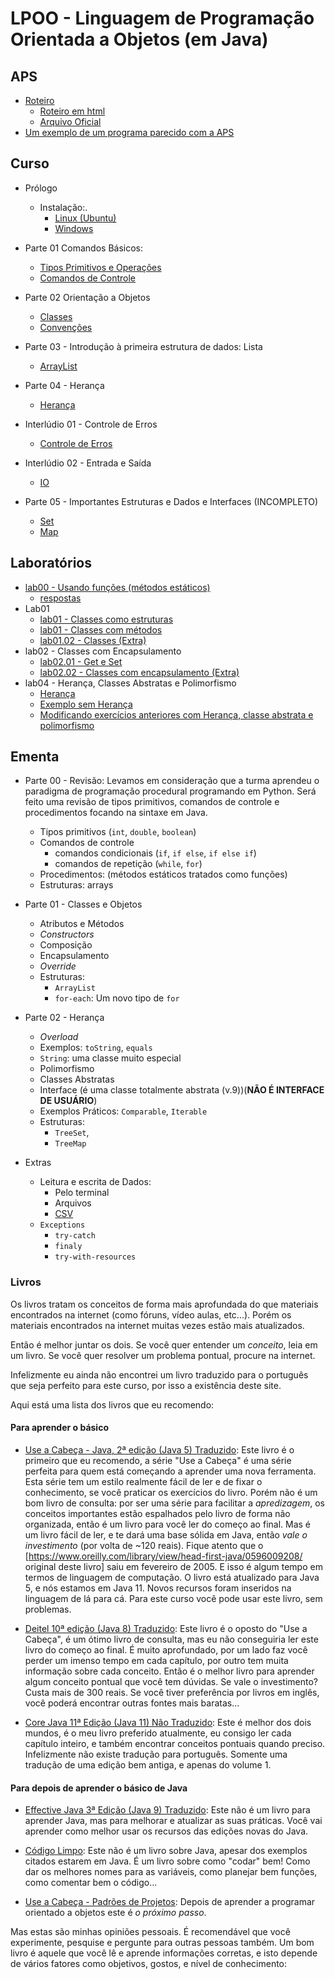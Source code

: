 # LPOO - Linguagem de Programação Orientada a Objetos (em Java)

## APS

- [Roteiro](lpoo_files/aps/roteiro.html)
  - [Roteiro em html](lpoo_files/aps/roteiro.html)
  - [Arquivo Oficial](lpoo_files/aps/APS_LPOO_2022.docx)
- [Um exemplo de um programa parecido com a APS](https://github.com/viniciusdenovaes/Unip221LPOO/blob/master/README.md#programa-funcionario)


## Curso

- Prólogo
  - Instalação:.
    - [Linux (Ubuntu)](lpoo_files/curso/00-install/linux/00-tuto_instal_linux_ubuntu.html)
    - [Windows](lpoo_files/curso/00-install/windows/00-tuto_instal_windows.html)

- Parte 01 Comandos Básicos:
  - [Tipos Primitivos e Operações](lpoo_files/curso/01/tipos_primitivos.html)
  - [Comandos de Controle](lpoo_files/curso/01/comandos_de_controle.html)

- Parte 02 Orientação a Objetos
  - [Classes](lpoo_files/curso/02/01-classes.html)
  - [Convenções](lpoo_files/curso/02/02-convencoes.html)

- Parte 03 - Introdução à primeira estrutura de dados: Lista
  - [ArrayList](lpoo_files/curso/03/array_list.html)

- Parte 04 - Herança
  - [Herança](lpoo_files/curso/04/heranca.html)

- Interlúdio 01 - Controle de Erros
  - [Controle de Erros](lpoo_files/curso/00.1-erros-io/01-controle_erros.html)

- Interlúdio 02 - Entrada e Saída
  - [IO](lpoo_files/curso/00.1-erros-io/02-io.html)

- Parte 05 - Importantes Estruturas e Dados e Interfaces (INCOMPLETO)
  - [Set](lpoo_files/curso/05/set.html)
  - [Map](lpoo_files/curso/05/map.html)


## Laboratórios

- [lab00 - Usando funções (métodos estáticos)](lpoo_files/laboratorio/00-basico/comandos-basicos.html)
  - [respostas](https://github.com/viniciusdenovaes/Unip211LPOO/tree/main/Lab00/src/lab00)
- Lab01
  - [lab01 - Classes como estruturas](lpoo_files/laboratorio/01-classes/01.00-classes_pre.html)
  - [lab01 - Classes com métodos](lpoo_files/laboratorio/01-classes/01.01-classes.html)
  - [lab01.02 - Classes (Extra)](lpoo_files/laboratorio/01-classes/01.02-classes_extra.html)
- lab02 - Classes com Encapsulamento
  - [lab02.01 - Get e Set](lpoo_files/laboratorio/02-classes_encapsulamento/02.01-classes_encapsulamento.html)
  - [lab02.02 - Classes com encapsulamento (Extra)](lpoo_files/laboratorio/02-classes_encapsulamento/02.02-classes_encapsulamento.html)
- lab04 - Herança, Classes Abstratas e Polimorfismo
  - [Herança](lpoo_files/laboratorio/04-heranca/04.00-exercicio_heranca.html)
  - [Exemplo sem Herança](lpoo_files/laboratorio/04-heranca/04.01-exercicio_sem_heranca.html)
  - [Modificando exercícios anteriores com Herança, classe abstrata e polimorfismo](lpoo_files/laboratorio/04-heranca/04.02-exercicio_com_heranca.html)
<!--* lab04 - Interfaces
  * [Exemplo sem interface](lpoo_files/laboratorio/04-interfaces/04-sem_interface.html)
  * [Lista de Interfaces](lpoo_files/laboratorio/04-interfaces/04-lista_lpoo_interfaces.pdf)
    * [Gabarito](lpoo_files/laboratorio/04-interfaces/04-lista_lpoo_interfaces.zip)
-->

<!--## Trabalho para a NP1

* [Trabalho para a NP1](lpoo_files/trabalhos/01/trabalho01.html)

## APS

* [Documento da APS (em .docx)](lpoo_files/aps/APS_LPOO_2021.docx)
* [Roteiro para a APS (em html)](lpoo_files/aps/roteiro.html)

## Exemplos Vistos em Sala

* [Github](https://github.com/viniciusdenovaes/Unip211LPOO)

-->

## Ementa

* Parte 00 - Revisão: Levamos em consideração que a turma aprendeu o paradigma de programação procedural programando em Python. Será feito uma revisão de tipos primitivos, comandos de controle e procedimentos focando na sintaxe em Java.
    * Tipos primitivos (`int`, `double`, `boolean`)
    * Comandos de controle
        * comandos condicionais (`if`, `if else`, `if else if`)
        * comandos de repetição (`while`, `for`)
    * Procedimentos: (métodos estáticos tratados como funções)
    * Estruturas: arrays

* Parte 01 - Classes e Objetos
  * Atributos e Métodos
  * _Constructors_
  * Composição
  * Encapsulamento
  * _Override_
  * Estruturas:
    * `ArrayList`
    * `for-each`: Um novo tipo de `for`
* Parte 02 - Herança
  * _Overload_
  * Exemplos: `toString`, `equals`
  * `String`: uma classe muito especial
  * Polimorfismo
  * Classes Abstratas
  * Interface (é uma classe totalmente abstrata (v.9))(**NÃO É INTERFACE DE USUÁRIO**)
  * Exemplos Práticos: `Comparable`, `Iterable`
  * Estruturas:
    * `TreeSet`,
    * `TreeMap`
* Extras
    * Leitura e escrita de Dados:
        * Pelo terminal
        * Arquivos
        * [CSV](https://pt.wikipedia.org/wiki/Comma-separated_values)
    * `Exceptions`
         * `try-catch`
         * `finaly`
         * `try-with-resources`


### Livros

Os livros tratam os conceitos de forma mais aprofundada do que materiais encontrados na internet (como fóruns, vídeo aulas, etc...).
Porém os materiais encontrados na internet muitas vezes estão mais atualizados.

Então é melhor juntar os dois.
Se você quer entender um *conceito*, leia em um livro.
Se você quer resolver um problema pontual, procure na internet.

Infelizmente eu ainda não encontrei um livro traduzido para o português que seja perfeito para este curso, por isso a existência deste site.

Aqui está uma lista dos livros que eu recomendo:

#### Para aprender o básico

* [Use a Cabeça - Java, 2ª edição (Java 5) Traduzido](http://www.altabooks.com.br/use-a-cabeca-java-2-ed..html):
Este livro é o primeiro que eu recomendo, a série "Use a Cabeça" é uma série perfeita para quem está começando a aprender uma nova ferramenta.
Esta série tem um estilo realmente fácil de ler e de fixar o conhecimento, se você praticar os exercícios do livro.
Porém não é um bom livro de consulta: por ser uma série para facilitar a *apredizagem*,
os conceitos importantes estão espalhados pelo livro de forma não organizada, então é um livro para você ler do começo ao final.
Mas é um livro fácil de ler, e te dará uma base sólida em Java, então *vale o investimento* (por volta de \~120 reais).
Fique atento que o [https://www.oreilly.com/library/view/head-first-java/0596009208/ original deste livro] saiu em fevereiro de 2005.
E isso é algum tempo em termos de linguagem de computação.
O livro está atualizado para Java 5, e nós estamos em Java 11.
Novos recursos foram inseridos na linguagem de lá para cá.
Para este curso você pode usar este livro, sem problemas.


* [Deitel 10ª edição (Java 8) Traduzido](https://www.amazon.com.br/Java®-como-programar-Paul-Deitel/dp/8543004799):
Este livro é o oposto do "Use a Cabeça", é um ótimo livro de consulta, mas eu não conseguiria ler este livro do começo ao final.
É muito aprofundado, por um lado faz você perder um imenso tempo em cada capítulo, por outro tem muita informação sobre cada conceito.
Então é o melhor livro para aprender algum conceito pontual que você tem dúvidas.
Se vale o investimento? Custa mais de 300 reais.
Se você tiver preferência por livros em inglês, você poderá encontrar outras fontes mais baratas...

* [Core Java 11ª Edição (Java 11) Não Traduzido](http://horstmann.com/corejava/):
Este é melhor dos dois mundos, é o meu livro preferido atualmente, eu consigo ler cada capítulo inteiro, e também encontrar conceitos pontuais quando preciso.
Infelizmente não existe tradução para português.
Somente uma tradução de uma edição bem antiga, e apenas do volume 1.

#### Para depois de aprender o básico de Java

* [Effective Java 3ª Edição (Java 9) Traduzido](https://www.amazon.com.br/Java-Efetivo-Melhores-Práticas-Plataforma/dp/8550804622):
Este não é um livro para aprender Java, mas para melhorar e atualizar as suas práticas.
Você vai aprender como melhor usar os recursos das edições novas do Java.

* [Código Limpo](https://www.amazon.com.br/C%C3%B3digo-limpo-Robert-C-Martin/dp/8576082675):
Este não é um livro sobre Java, apesar dos exemplos citados estarem em Java.
É um livro sobre como "codar" bem!
Como dar os melhores nomes para as variáveis, como planejar bem funções, como comentar bem o código...

* [Use a Cabeça - Padrões de Projetos](https://www.amazon.com.br/Cabeça-Padrões-Projetos-Eric-Freeman/dp/8576081741):
Depois de aprender a programar orientado a objetos este é *o próximo passo*.




Mas estas são minhas opiniões pessoais.
É recomendável que você experimente, pesquise e pergunte para outras pessoas também.
Um bom livro é aquele que você lê e aprende informações corretas, e isto depende de vários fatores como objetivos, gostos, e nível de conhecimento:
